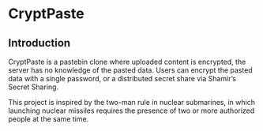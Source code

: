 # CryptPaste
## Introduction
CryptPaste is a pastebin clone where uploaded content is encrypted, the server has no knowledge of the pasted data. Users can encrypt the pasted data with a single password, or a distributed secret share via Shamir’s Secret Sharing.

This project is inspired by the two-man rule in nuclear submarines, in which launching nuclear missiles requires the presence of two or more authorized people at the same time.